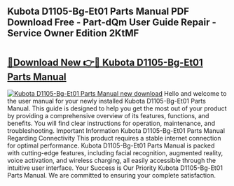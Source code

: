 ## Kubota D1105-Bg-Et01 Parts Manual PDF Download Free - Part-dQm User Guide Repair - Service Owner Edition 2KtMF

# <h2><a href="http://bc90051.oget.top/?id=Kubota+D1105-Bg-Et01+Parts+Manual">🔗Download New 👉🔴 Kubota D1105-Bg-Et01 Parts Manual</a></h2>

[![Kubota D1105-Bg-Et01 Parts Manual new download](https://i.imgur.com/5g1atiW.png)](http://bc90051.oget.top/?id=Kubota+D1105-Bg-Et01+Parts+Manual)
Hello and welcome to the user manual for your newly installed Kubota D1105-Bg-Et01 Parts Manual. This guide is designed to help you get the most out of your product by providing a comprehensive overview of its features, functions, and benefits. You will find clear instructions for operation, maintenance, and troubleshooting. Important Information Kubota D1105-Bg-Et01 Parts Manual Regarding Connectivity This product requires a stable internet connection for optimal performance. Kubota D1105-Bg-Et01 Parts Manual is packed with cutting-edge features, including facial recognition, augmented reality, voice activation, and wireless charging, all easily accessible through the intuitive user interface. Your Success is Our Priority Kubota D1105-Bg-Et01 Parts Manual. We are committed to ensuring your complete satisfaction.
